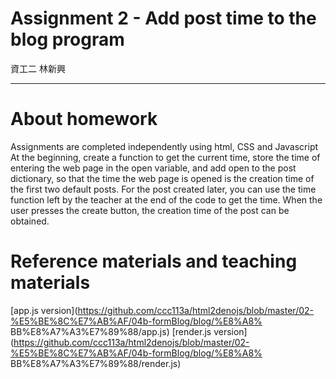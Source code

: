 # Assignment 2 - Add post time to the blog program
資工二 林新興

---
# About homework

Assignments are completed independently using html, CSS and Javascript
At the beginning, create a function to get the current time, store the time of entering the web page in the open variable, and add open to the post dictionary, so that the time the web page is opened is the creation time of the first two default posts.
For the post created later, you can use the time function left by the teacher at the end of the code to get the time. When the user presses the create button, the creation time of the post can be obtained.

# Reference materials and teaching materials

[app.js version](https://github.com/ccc113a/html2denojs/blob/master/02-%E5%BE%8C%E7%AB%AF/04b-formBlog/blog/%E8%A8% BB%E8%A7%A3%E7%89%88/app.js)
[render.js version](https://github.com/ccc113a/html2denojs/blob/master/02-%E5%BE%8C%E7%AB%AF/04b-formBlog/blog/%E8%A8% BB%E8%A7%A3%E7%89%88/render.js)

